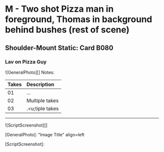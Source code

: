 # M - Two shot Pizza man in foreground, Thomas in background behind bushes (rest of scene)

## Shoulder-Mount Static: Card B080

### Lav on Pizza Guy

![GeneralPhoto][]
Notes: 

| Takes | Description |
|:---|:----|
| 01 | ... |
| 02 | Multiple takes |
| 03 | .<u;tiple takes |

----

![ScriptScreenshot][]


[GeneralPhoto]:  "Image Title" align=left

[ScriptScreenshot]: 